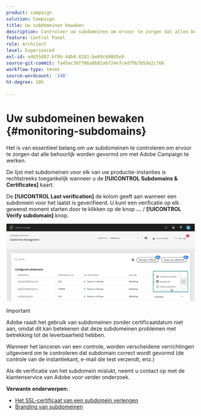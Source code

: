 ```yaml
---
product: campaign
solution: Campaign
title: Uw subdomeinen bewaken
description: Controleer uw subdomeinen om ervoor te zorgen dat allen behoorlijk om met Adobe Campaign worden gevormd te werken.
feature: Control Panel
role: Architect
level: Experienced
exl-id: edd55d07-bf0b-44b0-8281-be69c698d5e8
source-git-commit: fa45ec38ff06a0b02ab724e7ced79b7b5de2c766
workflow-type: tm+mt
source-wordcount: '148'
ht-degree: 10%

---
```


# Uw subdomeinen bewaken {#monitoring-subdomains}

Het is van essentieel belang om uw subdomeinen te controleren om ervoor te zorgen dat alle behoorlijk worden gevormd om met Adobe Campaign te werken.

De lijst met subdomeinen voor elk van uw productie-instanties is rechtstreeks toegankelijk wanneer u de **[!UICONTROL Subdomains & Certificates]** kaart.

De **[!UICONTROL Last verification]** de kolom geeft aan wanneer een subdomein voor het laatst is geverifieerd. U kunt een verificatie op elk gewenst moment starten door te klikken op de knop **...** / **[!UICONTROL Verify subdomain]** knop.

![](assets/subdomain_verification.png)

>[!IMPORTANT]
>
>Adobe raadt het gebruik van subdomeinen zonder certificaatdatum niet aan, omdat dit kan betekenen dat deze subdomeinen problemen met betrekking tot de leverbaarheid hebben.

Wanneer het lanceren van een controle, worden verscheidene verrichtingen uitgevoerd om te controleren dat subdomain correct wordt gevormd (de controle van de instantiekant, e-mail die test verzendt, enz.)

Als de verificatie van het subdomein mislukt, neemt u contact op met de klantenservice van Adobe voor verder onderzoek.

**Verwante onderwerpen:**

* [Het SSL-certificaat van een subdomein verlengen](../../subdomains-certificates/using/renewing-subdomain-certificate.md)
* [Branding van subdomeinen](../../subdomains-certificates/using/subdomains-branding.md)
